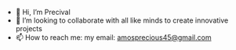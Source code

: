 - 👋 Hi, I’m Precival
- 🤝 I’m looking to collaborate with all like minds to create innovative projects 
- 📫 How to reach me: my email: amosprecious45@gmail.com

<!---
xoxobytes/xoxobytes is a ✨ special ✨ repository because its `README.md` (this file) appears on your GitHub profile.
You can click the Preview link to take a look at your changes.
--->
